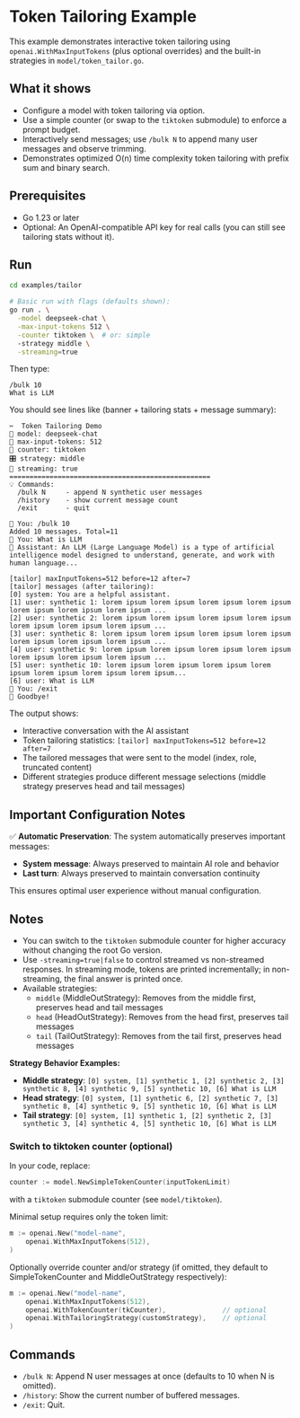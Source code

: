 # Token Tailoring Example

This example demonstrates interactive token tailoring using `openai.WithMaxInputTokens` (plus optional overrides) and the built-in strategies in `model/token_tailor.go`.

## What it shows

- Configure a model with token tailoring via option.
- Use a simple counter (or swap to the `tiktoken` submodule) to enforce a prompt budget.
- Interactively send messages; use `/bulk N` to append many user messages and observe trimming.
- Demonstrates optimized O(n) time complexity token tailoring with prefix sum and binary search.

## Prerequisites

- Go 1.23 or later
- Optional: An OpenAI-compatible API key for real calls (you can still see tailoring stats without it).

## Run

```bash
cd examples/tailor

# Basic run with flags (defaults shown):
go run . \
  -model deepseek-chat \
  -max-input-tokens 512 \
  -counter tiktoken \  # or: simple
  -strategy middle \
  -streaming=true
```

Then type:

```
/bulk 10
What is LLM
```

You should see lines like (banner + tailoring stats + message summary):

```
✂️  Token Tailoring Demo
🧩 model: deepseek-chat
🔢 max-input-tokens: 512
🧮 counter: tiktoken
🎛️ strategy: middle
📡 streaming: true
==================================================
💡 Commands:
  /bulk N     - append N synthetic user messages
  /history    - show current message count
  /exit       - quit

👤 You: /bulk 10
Added 10 messages. Total=11
👤 You: What is LLM
🤖 Assistant: An LLM (Large Language Model) is a type of artificial intelligence model designed to understand, generate, and work with human language...

[tailor] maxInputTokens=512 before=12 after=7
[tailor] messages (after tailoring):
[0] system: You are a helpful assistant.
[1] user: synthetic 1: lorem ipsum lorem ipsum lorem ipsum lorem ipsum lorem ipsum lorem ipsum lorem ipsum ...
[2] user: synthetic 2: lorem ipsum lorem ipsum lorem ipsum lorem ipsum lorem ipsum lorem ipsum lorem ipsum ...
[3] user: synthetic 8: lorem ipsum lorem ipsum lorem ipsum lorem ipsum lorem ipsum lorem ipsum lorem ipsum ...
[4] user: synthetic 9: lorem ipsum lorem ipsum lorem ipsum lorem ipsum lorem ipsum lorem ipsum lorem ipsum ...
[5] user: synthetic 10: lorem ipsum lorem ipsum lorem ipsum lorem ipsum lorem ipsum lorem ipsum lorem ipsum...
[6] user: What is LLM
👤 You: /exit
👋 Goodbye!
```

The output shows:

- Interactive conversation with the AI assistant
- Token tailoring statistics: `[tailor] maxInputTokens=512 before=12 after=7`
- The tailored messages that were sent to the model (index, role, truncated content)
- Different strategies produce different message selections (middle strategy preserves head and tail messages)

## Important Configuration Notes

✅ **Automatic Preservation**: The system automatically preserves important messages:

- **System message**: Always preserved to maintain AI role and behavior
- **Last turn**: Always preserved to maintain conversation continuity

This ensures optimal user experience without manual configuration.

## Notes

- You can switch to the `tiktoken` submodule counter for higher accuracy without changing the root Go version.
- Use `-streaming=true|false` to control streamed vs non-streamed responses. In streaming mode, tokens are printed incrementally; in non-streaming, the final answer is printed once.
- Available strategies:
  - `middle` (MiddleOutStrategy): Removes from the middle first, preserves head and tail messages
  - `head` (HeadOutStrategy): Removes from the head first, preserves tail messages
  - `tail` (TailOutStrategy): Removes from the tail first, preserves head messages

**Strategy Behavior Examples:**

- **Middle strategy**: `[0] system, [1] synthetic 1, [2] synthetic 2, [3] synthetic 8, [4] synthetic 9, [5] synthetic 10, [6] What is LLM`
- **Head strategy**: `[0] system, [1] synthetic 6, [2] synthetic 7, [3] synthetic 8, [4] synthetic 9, [5] synthetic 10, [6] What is LLM`
- **Tail strategy**: `[0] system, [1] synthetic 1, [2] synthetic 2, [3] synthetic 3, [4] synthetic 4, [5] synthetic 10, [6] What is LLM`

### Switch to tiktoken counter (optional)

In your code, replace:

```go
counter := model.NewSimpleTokenCounter(inputTokenLimit)
```

with a `tiktoken` submodule counter (see `model/tiktoken`).

Minimal setup requires only the token limit:

```go
m := openai.New("model-name",
    openai.WithMaxInputTokens(512),
)
```

Optionally override counter and/or strategy (if omitted, they default to SimpleTokenCounter and MiddleOutStrategy respectively):

```go
m := openai.New("model-name",
    openai.WithMaxInputTokens(512),
    openai.WithTokenCounter(tkCounter),              // optional
    openai.WithTailoringStrategy(customStrategy),    // optional
)
```

## Commands

- `/bulk N`: Append N user messages at once (defaults to 10 when N is omitted).
- `/history`: Show the current number of buffered messages.
- `/exit`: Quit.
